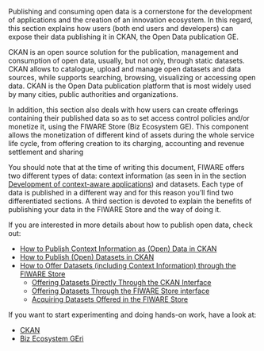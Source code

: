 Publishing and consuming open data is a cornerstone for the development
of applications and the creation of an innovation ecosystem. In this regard,
this section explains how users (both end users and developers) can
expose their data publishing it in CKAN, the Open Data publication GE.

CKAN is an open source solution for the publication, management and
consumption of open data, usually, but not only, through static
datasets. CKAN allows to catalogue, upload and manage open datasets and
data sources, while supports searching, browsing, visualizing or
accessing open data. CKAN is the Open Data publication platform that is
most widely used by many cities, public authorities and organizations.

In addition, this section also deals with how users can create offerings
containing their published data so as to set access control policies and/or
monetize it, using the FIWARE Store (Biz Ecosystem GE). This component
allows the monetization of different kind of assets during the whole
service life cycle, from offering creation to its charging, accounting
and revenue settlement and sharing

You should note that at the time of writing this document, FIWARE offers
two different types of data: context information (as seen in in the section
[Development of context-aware applications](/development-context-aware-applications/introduction/))
and datasets. Each type of data is published in a different way
and for this reason you’ll find two differentiated sections. A third 
section is devoted to explain the benefits of publishing your data 
in the FIWARE Store and the way of doing it.

If you are interested in more details about how to publish open data,
check out:

-   [How to Publish Context Information as (Open) Data in
    CKAN](/publishing-open-data-in-fiware/how-to-publish-context-information-as-open-data-in-ckan/)
-   [How to Publish (Open) Datasets in
    CKAN](/publishing-open-data-in-fiware/how-to-publish-open-datasets-in-ckan-2/)
-   [How to Offer Datasets (including Context Information) through the
    FIWARE Store](/publishing-open-data-in-fiware/how-to-offer-datasets-including-context-information-through-the-wstore/introduction/)
    -   [Offering Datasets Directly Through the CKAN
        Interface](/publishing-open-data-in-fiware/how-to-offer-datasets-including-context-information-through-the-wstore/offering-datasets-directly-through-the-ckan-interface/)
    -   [Offering Datasets Through the FIWARE Store
        interface](/publishing-open-data-in-fiware/how-to-offer-datasets-including-context-information-through-the-wstore/offering-datasets-through-the-wstore-interface/)
    -   [Acquiring Datasets Offered in the
        FIWARE Store](/publishing-open-data-in-fiware/how-to-offer-datasets-including-context-information-through-the-wstore/acquiring-datasets-offered-in-the-wstore/)
        

If you want to start experimenting and doing hands-on work, have a look at:

- [CKAN](https://github.com/Fiware/context.Ckan)
- [Biz Ecosystem GEri](https://github.com/FIWARE-TMForum/Business-API-Ecosystem)

